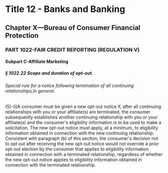 
# Title 12 - Banks and Banking
## Chapter X—Bureau of Consumer Financial Protection
### PART 1022-FAIR CREDIT REPORTING (REGULATION V)
#### Subpart C-Affiliate Marketing
##### § 1022.22 Scope and duration of opt-out.
###### Special rule for a notice following termination of all continuing relationships,In general.

(5)-(i)A consumer must be given a new opt-out notice if, after all continuing relationships with you or your affiliate(s) are terminated, the consumer subsequently establishes another continuing relationship with you or your affiliate(s) and the consumer's eligibility information is to be used to make a solicitation. The new opt-out notice must apply, at a minimum, to eligibility information obtained in connection with the new continuing relationship. Consistent with paragraph (b) of this section, the consumer's decision not to opt out after receiving the new opt-out notice would not override a prior opt-out election by the consumer that applies to eligibility information obtained in connection with a terminated relationship, regardless of whether the new opt-out notice applies to eligibility information obtained in connection with the terminated relationship.
